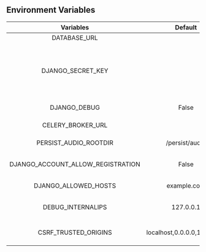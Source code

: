 ## Environment Variables

| Variables | Default | Example | Description |
| :--------------------------: | :-----------------------: | :------------: |:--------------------------------------------: |
| DATABASE_URL | | postgres://user:password@localhost:5432/verbacap | Full Database URL |
| DJANGO_SECRET_KEY | | AAAaaaA51ag9A | A secret key for a particular Django installation. This is used to provide cryptographic signing, and should be set to a unique, unpredictable value. |
| DJANGO_DEBUG | False | True | A boolean that turns on/off debug mode. |
| CELERY_BROKER_URL | | redis://verbacap-redis:6379/0 | Redis URL for store a celery data |
| PERSIST_AUDIO_ROOTDIR | /persist/audio | /persist/audio | Persist Path to store the audio files |
| DJANGO_ACCOUNT_ALLOW_REGISTRATION | False | False | A boolean that turns on/off the user registration. |
| DJANGO_ALLOWED_HOSTS | example.com | example.com | Django Allowed Hosts separated by comma |
| DEBUG_INTERNALIPS | 127.0.0.1 | 127.0.0.1,192.168.1.1 | If Debug is enabled, you can add your ip below to show the debug toolbar |
| CSRF_TRUSTED_ORIGINS | localhost,0.0.0.0,127.0.0.1 | 127.0.0.1 | CSRF_TRUSTED_ORIGINS exposed separated by comma |